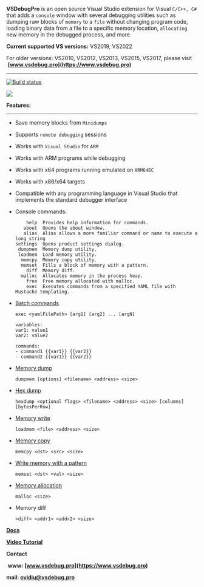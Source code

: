  **VSDebugPro** 
is an open source Visual Studio extension for Visual `C/C++, C#` that adds a `console` window with several debugging utilities such as dumping raw blocks of `memory` to a `file` without changing program code, loading binary data from a file to a specific memory location, `allocating` new memory in the debugged process, and more.

**Current supported VS versions:**  VS2019, VS2022

For older versions: VS2010, VS2012, VS2013, VS2015, VS2017, please visit  **[www.vsdebug.pro](https://www.vsdebug.pro)**

---
[![Build status](https://ci.appveyor.com/api/projects/status/y1b8p5ncabjbv4kn?svg=true)](https://ci.appveyor.com/project/ovidiuvio/vsdebugpro)

![](https://www.vsdebug.pro/assets/gif/dumpbuffer.gif)

**Features:**

---

- Save memory blocks from `Minidumps`
- Supports `remote debugging` sessions
- Works with `Visual Studio` for `ARM`
- Works with ARM programs while debugging
- Works with x64 programs running emulated on `ARM64EC`
- Works with x86/x64 targets
- Compatible with any programming language in Visual Studio that implements the standard debugger interface
- Console commands:

    ```
        help  Provides help information for commands.
       about  Opens the about window.
       alias  Alias allows a more familiar command or name to execute a long string
    settings  Opens product settings dialog.
     dumpmem  Memory dump utility.
     loadmem  Load memory utility.
      memcpy  Memory copy utility.
      memset  Fills a block of memory with a pattern.
        diff  Memory diff.
      malloc  Allocates memory in the process heap.
        free  Free memory allocated with malloc.
        exec  Executes commands from a specified YAML file with Mustache templating.
    ```

 - [Batch commands](https://www.vsdebug.pro/pages/docs/exec.html)

    `exec <yamlFilePath> [arg1] [arg2] ... [argN]`

    ```
    variables:
    var1: value1
    var2: value2

    commands:
    - command1 {{var1}} {{var2}}
    - command2 {{var1}} {{var2}}
    ```
- [Memory dump](https://www.vsdebug.pro/pages/docs/dumpmem.html)

    `dumpmem [options] <filename> <address> <size>`

- [Hex dump](https://www.vsdebug.pro/pages/docs/hexdump.html)

    `hexdump <optional flags> <filename> <address> <size> [columns] [bytesPerRow]`

- [Memory write](https://www.vsdebug.pro/pages/docs/loadmem.html)

    `loadmem <file> <address> <size>`

- [Memory copy](https://www.vsdebug.pro/pages/docs/memcpy.html)

    `memcpy <dst> <src> <size>`

- [Write memory with a pattern](https://www.vsdebug.pro/pages/docs/memset.html)

    `memset <dst> <val> <size>`

- [Memory allocation](https://www.vsdebug.pro/pages/docs/malloc.html)

    `malloc <size>`

- Memory diff

    `<diff> <addr1> <addr2> <size>`




[**Docs**](https://www.vsdebug.pro/pages/docs.html)

[**Video Tutorial**](https://youtu.be/u7JfatQdGs0)

**Contact**

 **www: [www.vsdebug.pro](https://www.vsdebug.pro)**

 **mail: [ovidiu@vsdebug.pro](mailto:ovidiu@vsdebug.pro?subject=VSDebugPro)**